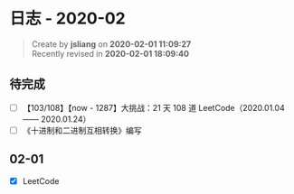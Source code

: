 日志 - 2020-02
===

> Create by **jsliang** on **2020-02-01 11:09:27**  
> Recently revised in **2020-02-01 18:09:40**

## 待完成

* [ ] 【103/108】【now - 1287】大挑战：21 天 108 道 LeetCode（2020.01.04 —— 2020.01.24）
* [ ] 《十进制和二进制互相转换》编写

## 02-01

* [x] LeetCode